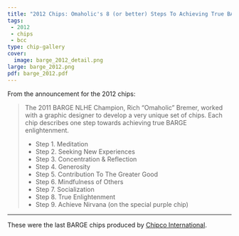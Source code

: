 ```yaml
---
title: "2012 Chips: Omaholic's 8 (or better) Steps To Achieving True BARGE Enlightenment"
tags:
 - 2012
 - chips
 - bcc
type: chip-gallery
cover:
  image: barge_2012_detail.png
large: barge_2012.png
pdf: barge_2012.pdf
---
```


From the announcement for the 2012 chips:

> The 2011 BARGE NLHE Champion, Rich &#8220;Omaholic&#8221; Bremer, worked with a graphic designer to develop a very unique set of chips. Each chip describes one step towards achieving true BARGE enlightenment.
>
> * Step 1. Meditation
> * Step 2. Seeking New Experiences
> * Step 3. Concentration &amp; Reflection
> * Step 4. Generosity
> * Step 5. Contribution To The Greater Good
> * Step 6. Mindfulness of Others
> * Step 7. Socialization
> * Step 8. True Enlightenment
> * Step 9. Achieve Nirvana (on the special purple chip)

---

These were the last BARGE chips produced by [Chipco
International](https://www.pressherald.com/2015/05/29/president-of-closed-falmouth-poker-chip-company-sentenced-for-tax-evasion/).
